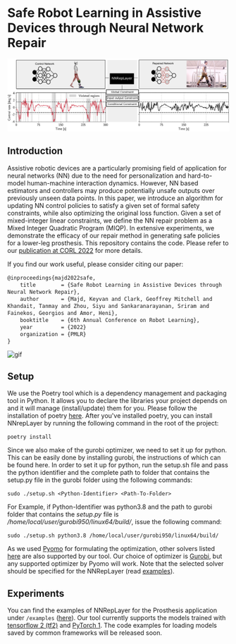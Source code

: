 
# Safe Robot Learning in Assistive Devices through Neural Network Repair 
![teaser](teaser.png)

## Introduction
Assistive robotic devices are a particularly promising field of application for neural networks (NN) due to the need for personalization and hard-to-model human-machine interaction dynamics. However, NN based estimators and controllers may produce potentially unsafe outputs over previously unseen data points. In this paper, we introduce an algorithm for updating NN control policies to satisfy a given set of formal safety constraints, while also optimizing the original loss function. Given a set of mixed-integer linear constraints, we define the NN repair problem as a Mixed Integer Quadratic Program (MIQP). In extensive experiments, we demonstrate the efficacy of our repair method in generating safe policies for a lower-leg prosthesis. This repository contains the code. Please refer to our [publication at CORL 2022](https://openreview.net/pdf?id=X4228W0QpvN) for more details.

If you find our work useful, please consider citing our paper:
```
@inproceedings{majd2022safe,
    title        = {Safe Robot Learning in Assistive Devices through Neural Network Repair},
    author       = {Majd, Keyvan and Clark, Geoffrey Mitchell and Khandait, Tanmay and Zhou, Siyu and Sankaranarayanan, Sriram and Fainekos, Georgios and Amor, Heni},
    booktitle    = {6th Annual Conference on Robot Learning},
    year         = {2022}
    organization = {PMLR}
}
```

![gif](walking_gif.gif)

## Setup
We use the Poetry tool which is a dependency management and packaging tool in Python. It allows you to declare the libraries your project depends on and it will manage (install/update) them for you. Please follow the installation of poetry [here](https://python-poetry.org/docs/#installation). After you've installed poetry, you can install NNrepLayer by running the following command in the root of the project:

    poetry install

Since we also make of the gurobi optimizer, we need to set it up for python. This can be easily done by installing gurobi, the instructions of which can be found here. In order to set it up for python, run the setup.sh file and pass the python identifier and the complete path to folder that contains the setup.py file in the gurobi folder using the following commands:

    sudo ./setup.sh <Python-Identifier> <Path-To-Folder>

For Example, if Python-Identifier was python3.8 and the path to gurobi folder that contains the *setup.py* file is */home/local/user/gurobi950/linux64/build/*, issue the following command:

    sudo ./setup.sh python3.8 /home/local/user/gurobi950/linux64/build/

As we used [Pyomo](http://www.pyomo.org) for formulating the optimization, other solvers listed [here](https://pyomo.readthedocs.io/en/stable/solving_pyomo_models.html#supported-solvers) are also supported by our tool. Our choice of optimizer is [Gurobi](http://www.gurobi.com), but any supported optimizer by Pyomo will work. Note that the selected solver should be specified for the NNRepLayer (read [examples](/examples)).

## Experiments
You can find the examples of NNRepLayer for the Prosthesis application under `/examples` ([here](/examples)). 
Our tool currently supports the models trained with [tensorflow 2 (tf2)](https://www.tensorflow.org) and [PyTorch 1](https://pytorch.org). 
The code examples for loading models saved by common frameworks will be released soon. 
